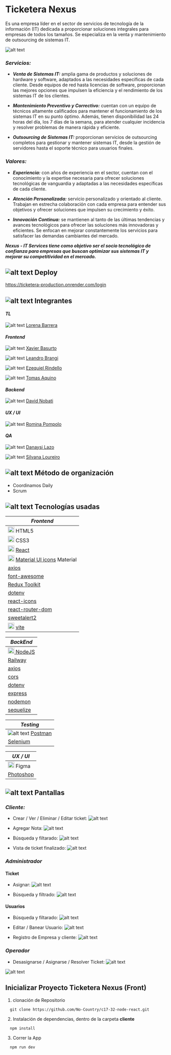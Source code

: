  # Ticketera Nexus
  
 Es una empresa líder en el sector de servicios de tecnología de la información (IT) dedicada a proporcionar soluciones integrales para empresas de todos los tamaños. Se especializa en la venta y mantenimiento de outsourcing de sistemas IT.

 ![alt text](Media/image.png)


### *Servicios:*

- ***Venta de Sistemas IT:*** amplia gama de productos y soluciones de hardware y software, adaptados a las necesidades específicas de cada cliente. Desde equipos de red hasta licencias de software, proporcionan las mejores opciones que impulsen la eficiencia y el rendimiento de los sistemas IT de los clientes.

- ***Mantenimiento Preventivo y Correctivo:*** cuentan con un equipo de técnicos altamente calificados para mantener el funcionamiento de los sistemas IT en su punto óptimo. Además, tienen disponibilidad las 24 horas del día, los 7 días de la semana, para atender cualquier incidencia y resolver problemas de manera rápida y eficiente.

- ***Outsourcing de Sistemas IT:*** proporcionan servicios de outsourcing completos para gestionar y mantener sistemas IT, desde la gestión de servidores hasta el soporte técnico para usuarios finales.

### *Valores:*

- ***Experiencia:*** con años de experiencia en el sector, cuentan con el conocimiento y la expertise necesaria para ofrecer soluciones tecnológicas de vanguardia y adaptadas a las necesidades específicas de cada cliente.

- ***Atención Personalizada:*** servicio personalizado y orientado al cliente. Trabajan en estrecha colaboración con cada empresa para entender sus objetivos y ofrecer soluciones que impulsen su crecimiento y éxito.

- ***Innovación Continua:*** se mantienen al tanto de las últimas tendencias y avances tecnológicos para ofrecer las soluciones más innovadoras y eficientes. Se enfocan en mejorar constantemente los servicios para satisfacer las demandas cambiantes del mercado.

***Nexus - IT Services tiene como objetivo ser el socio tecnológico de confianza para empresas que buscan optimizar sus sistemas IT y mejorar su competitividad en el mercado.***

## ![alt text](Iconos/URL-32x32.png) Deploy

https://ticketera-production.onrender.com/login

## ![alt text](Iconos/Integrantes-32x32.png) Integrantes

####  *TL*

![alt text](Iconos/LIN-16x16.png) [Lorena Barrera](https://www.linkedin.com/in/lorenabarr/)

####  *Frontend*

![alt text](Iconos/LIN-16x16.png) [Xavier Basurto](https://www.linkedin.com/in/xavier-basurto-1969b286/)

![alt text](Iconos/LIN-16x16.png) [Leandro Brangi](https://www.linkedin.com/in/leandro-brangi/)

![alt text](Iconos/LIN-16x16.png) [Ezequiel Rindello](https://www.linkedin.com/in/ezequiel-rindello/)

![alt text](Iconos/LIN-16x16.png) [Tomas Aquino](https://www.linkedin.com/in/tomas-gabriel-aquino-bajusz/)

####  *Backend*
![alt text](Iconos/LIN-16x16.png) [David Nobati](https://www.linkedin.com/in/david-nobati-33756a26b/)

####  *UX / UI*
![alt text](Iconos/LIN-16x16.png) [Romina Pompolo](https://www.linkedin.com/in/paola-romina-pompolo-15b04b178/)
#### *QA*
![alt text](Iconos/LIN-16x16.png) [Danaysi Lazo](https://www.linkedin.com/in/danaysi-lazo/) 

![alt text](Iconos/LIN-16x16.png) [Silvana Loureiro](https://www.linkedin.com/in/silvana-loureiro)

## ![alt text](Iconos/organizacion-32x32.png) Método de organización
- Coordinamos Daily 
- Scrum
## ![alt text](Iconos/tecnologias-32x32.png) Tecnologías usadas

| *Frontend* |
| ------- |
| <img width="20" height="20" src="https://img.icons8.com/color/20/html-5--v1.png" alt="html-5"/> HTML5 |
| <img width="20" height="20" src="https://img.icons8.com/color/20/css3.png" alt="css3"/> CSS3 |
| <img width="20" height="20" src="https://img.icons8.com/office/20/react.png" alt="react"/> [React](https://react.dev/) |
| <img width="20" height="20" src="https://img.icons8.com/color/20/material-ui.png" alt="material-ui"/> [Material UI icons](https://mui.com/) Material|
|[axios](https://www.npmjs.com/package/axios)|
|[font-awesome](https://www.npmjs.com/package/font-awesome)|
|[Redux Toolkit](https://redux-toolkit.js.org/)|
|[dotenv](https://www.npmjs.com/package/dotenv)|
|[react-icons](https://www.npmjs.com/package/react-icons)|
|[react-router-dom](https://www.npmjs.com/package/react-router-dom)|
|[sweetalert2](https://www.npmjs.com/package/sweetalert2)|
|<img width="20" height="20" src="https://img.icons8.com/color/20/vite" alt="html-5"/> [vite](https://vitejs.dev/)|


| *BackEnd* |
| -------- |
| [<img width="20" height="20" src="https://img.icons8.com/color/20/nodejs.png" alt="nodejs"/> NodeJS](https://nodejs.org/en) |
| [Railway](https://railway.app/) |
|[axios](https://www.npmjs.com/package/axios)|
|[cors](https://www.npmjs.com/package/cors)|
|[dotenv](https://www.npmjs.com/package/dotenv)|
|[express](https://www.npmjs.com/package/express)|
|[nodemon](https://www.npmjs.com/package/nodemon)|
|[sequelize](https://sequelize.org/)|



| *Testing* |
| ------------ |
| ![alt text](Postman-16x16.jpg)  [Postman](https://www.postman.com/) |
|[Selenium](https://www.selenium.dev/)|


| *UX / UI* |
| ------------ |
| <img width="20" height="20" src="https://img.icons8.com/color/20/figma--v1.png" alt="figma--v1"/> Figma |
|[Photoshop](https://www.adobe.com/pe/products/photoshop.html)|

## ![alt text](Iconos/pantallas-32x32.png) Pantallas

### *Cliente:*

- Crear / Ver / Eliminar / Editar ticket:
![alt text](Media/gif/CrearTicket.gif) 

- Agregar Nota:
![alt text](Media/gif/AgregarNota.gif)

- Búsqueda y filtarado:
![alt text](Media/gif/FiltrosTicketC.gif)

- Vista de ticket finalizado:
![alt text](Media/image-2.png) 

### *Administrador*

#### Ticket
- Asignar:
![alt text](Media/gif/AsignarTicket.gif)

- Búsqueda y filtrado:
![alt text](Media/gif/FiltrosTicketA.gif)

#### Usuarios
- Búsqueda y filtarado:
![alt text](Media/gif/FiltrosU.gif)

- Editar / Banear Usuario:
![alt text](Media/gif/EditarU.gif)

- Registro de Empresa y cliente:
![alt text](Media/gif/Usuarios.gif)

### *Operador*

- Desasignarse / Asignarse / Resolver Ticket:
![alt text](Media/gif/Operador.gif)

![alt text](Media/Nexus.png) 

## Inicializar Proyecto Ticketera Nexus (Front)

1. clonación de Repositorio
```git
  git clone https://github.com/No-Country/c17-32-node-react.git
```

2. Instalación de dependencias, dentro de la carpeta **cliente**
```node
  npm install
```

3. Correr la  App
```node
  npm run dev
```
